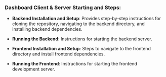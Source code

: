 ### Dashboard Client & Server Starting and Steps:
  
- **Backend Installation and Setup**: Provides step-by-step instructions for cloning the repository, navigating to the backend directory, and installing backend dependencies.

- **Running the Backend**: Instructions for starting the backend server.


- **Frontend Installation and Setup**: Steps to navigate to the frontend directory and install frontend dependencies.

- **Running the Frontend**: Instructions for starting the frontend development server.
